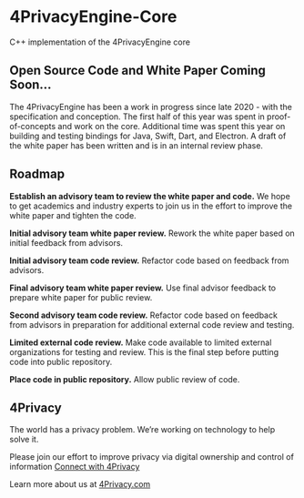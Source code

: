 # 4PrivacyEngine-Core
C++ implementation of the 4PrivacyEngine core

## Open Source Code and White Paper Coming Soon...
The 4PrivacyEngine has been a work in progress since late 2020 - with the specification and conception. The first half of this year was spent in proof-of-concepts and work on the core.  Additional time was spent this year on building and testing bindings for Java, Swift, Dart, and Electron.  A draft of the white paper has been written and is in an internal review phase.

## Roadmap
**Establish an advisory team to review the white paper and code.**  We hope to get academics and industry experts to join us in the effort to improve the white paper and tighten the code.

**Initial advisory team white paper review.**  Rework the white paper based on initial feedback from advisors.

**Initial advisory team code review.** Refactor code based on feedback from advisors.

**Final advisory team white paper review.**  Use final advisor feedback to prepare white paper for public review.

**Second advisory team code review.**  Refactor code based on feedback from advisors in preparation for additional external code review and testing.

**Limited external code review.** Make code available to limited external organizations for testing and review.  This is the final step before putting code into public repository.

**Place code in public repository.**  Allow public review of code.

## 4Privacy
The world has a privacy problem.  We’re working on technology to help solve it.

Please join our effort to improve privacy via digital ownership and control of information [Connect with 4Privacy](https://4privacy.com/contact-us/)  

Learn more about us at [4Privacy.com](https://4privacy.com/)